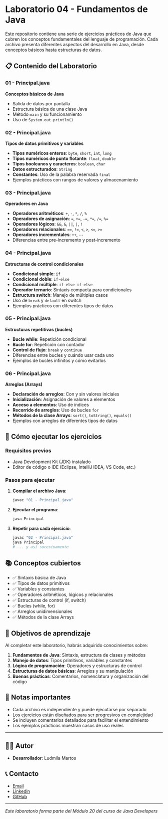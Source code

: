 # Laboratorio 04 - Fundamentos de Java

Este repositorio contiene una serie de ejercicios prácticos de Java que cubren los conceptos fundamentales del lenguaje de programación. Cada archivo presenta diferentes aspectos del desarrollo en Java, desde conceptos básicos hasta estructuras de datos.

## 📋 Contenido del Laboratorio

### 01 - Principal.java
**Conceptos básicos de Java**
- Salida de datos por pantalla
- Estructura básica de una clase Java
- Método `main` y su funcionamiento
- Uso de `System.out.println()`

### 02 - Principal.java
**Tipos de datos primitivos y variables**
- **Tipos numéricos enteros**: `byte`, `short`, `int`, `long`
- **Tipos numéricos de punto flotante**: `float`, `double`
- **Tipos booleanos y caracteres**: `boolean`, `char`
- **Datos estructurados**: `String`
- **Constantes**: Uso de la palabra reservada `final`
- Ejemplos prácticos con rangos de valores y almacenamiento

### 03 - Principal.java
**Operadores en Java**
- **Operadores aritméticos**: `+`, `-`, `*`, `/`, `%`
- **Operadores de asignación**: `=`, `+=`, `-=`, `*=`, `/=`, `%=`
- **Operadores lógicos**: `&&`, `&`, `||`, `|`, `!`
- **Operadores relacionales**: `==`, `!=`, `<`, `>`, `<=`, `>=`
- **Operadores incrementales**: `++`, `--`
- Diferencias entre pre-incremento y post-incremento

### 04 - Principal.java
**Estructuras de control condicionales**
- **Condicional simple**: `if`
- **Condicional doble**: `if-else`
- **Condicional múltiple**: `if-else if-else`
- **Operador ternario**: Sintaxis compacta para condicionales
- **Estructura switch**: Manejo de múltiples casos
- Uso de `break` y `default` en switch
- Ejemplos prácticos con diferentes tipos de datos

### 05 - Principal.java
**Estructuras repetitivas (bucles)**
- **Bucle while**: Repetición condicional
- **Bucle for**: Repetición con contador
- **Control de flujo**: `break` y `continue`
- Diferencias entre bucles y cuándo usar cada uno
- Ejemplos de bucles infinitos y cómo evitarlos

### 06 - Principal.java
**Arreglos (Arrays)**
- **Declaración de arreglos**: Con y sin valores iniciales
- **Inicialización**: Asignación de valores a elementos
- **Acceso a elementos**: Uso de índices
- **Recorrido de arreglos**: Uso de bucles `for`
- **Métodos de la clase Arrays**: `sort()`, `toString()`, `equals()`
- Ejemplos con arreglos de diferentes tipos de datos

## 🚀 Cómo ejecutar los ejercicios

### Requisitos previos
- Java Development Kit (JDK) instalado
- Editor de código o IDE (Eclipse, IntelliJ IDEA, VS Code, etc.)

### Pasos para ejecutar
1. **Compilar el archivo Java**:
   ```bash
   javac "01 - Principal.java"
   ```

2. **Ejecutar el programa**:
   ```bash
   java Principal
   ```

3. **Repetir para cada ejercicio**:
   ```bash
   javac "02 - Principal.java"
   java Principal
   # ... y así sucesivamente
   ```

## 📚 Conceptos cubiertos

- ✅ Sintaxis básica de Java
- ✅ Tipos de datos primitivos
- ✅ Variables y constantes
- ✅ Operadores aritméticos, lógicos y relacionales
- ✅ Estructuras de control (if, switch)
- ✅ Bucles (while, for)
- ✅ Arreglos unidimensionales
- ✅ Métodos de la clase Arrays

## 🎯 Objetivos de aprendizaje

Al completar este laboratorio, habrás adquirido conocimientos sobre:

1. **Fundamentos de Java**: Sintaxis, estructura de clases y métodos
2. **Manejo de datos**: Tipos primitivos, variables y constantes
3. **Lógica de programación**: Operadores y estructuras de control
4. **Estructuras de datos básicas**: Arreglos y su manipulación
5. **Buenas prácticas**: Comentarios, nomenclatura y organización del código

## 📝 Notas importantes

- Cada archivo es independiente y puede ejecutarse por separado
- Los ejercicios están diseñados para ser progresivos en complejidad
- Se incluyen comentarios detallados para facilitar el entendimiento
- Los ejemplos prácticos muestran casos de uso reales

---

## 👨‍💻 Autor

- **Desarrollador**: Ludmila Martos

## 📞 Contacto

-  [Email](ludmilamartos@gmail.com)
-  [Linkedin](https://www.linkedin.com/in/ludmimar89/)
- [GitHub](https://github.com/Ludmimar)

---


*Este laboratorio forma parte del Módulo 20 del curso de Java Developers*
